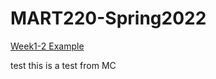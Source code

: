 # MART220-Spring2022

[Week1-2 Example](https://michaelcassens.github.io/MART220-Spring2022/Week1-2%20Example/)

test this is a test from MC